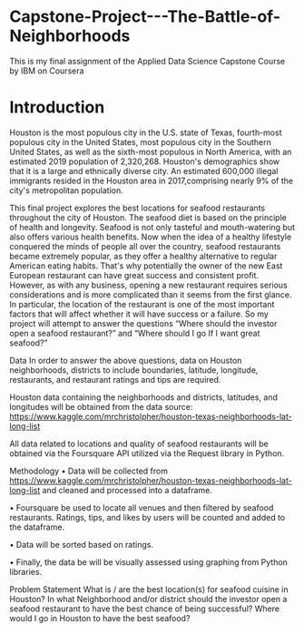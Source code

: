 # Capstone-Project---The-Battle-of-Neighborhoods
This is my final assignment of the Applied Data Science Capstone Course by IBM on Coursera
# Introduction
Houston is the most populous city in the U.S. state of Texas, fourth-most populous city in the United States, most populous city in the Southern United States, as well as the sixth-most populous in North America, with an estimated 2019 population of 2,320,268. Houston's demographics show that it is a large and ethnically diverse city. An estimated 600,000 illegal immigrants resided in the Houston area in 2017,comprising nearly 9% of the city's metropolitan population.

This final project explores the best locations for seafood restaurants throughout the city of Houston. The seafood diet is based on the principle of health and longevity. Seafood is not only tasteful and mouth-watering but also offers various health benefits. Now when the idea of a healthy lifestyle conquered the minds of people all over the country, seafood restaurants became extremely popular, as they offer a healthy alternative to regular American eating habits. That's why potentially the owner of the new East European restaurant can have great success and consistent profit. However, as with any business, opening a new restaurant requires serious considerations and is more complicated than it seems from the first glance. In particular, the location of the restaurant is one of the most important factors that will affect whether it will have success or a failure. So my project will attempt to answer the questions “Where should the investor open a seafood restaurant?” and “Where should I go If I want great seafood?”

Data
In order to answer the above questions, data on Houston neighborhoods, districts to include boundaries, latitude, longitude, restaurants, and restaurant ratings and tips are required.

Houston data containing the neighborhoods and districts, latitudes, and longitudes will be obtained from the data source: https://www.kaggle.com/mrchristolpher/houston-texas-neighborhoods-lat-long-list

All data related to locations and quality of seafood restaurants will be obtained via the Foursquare API utilized via the Request library in Python.

Methodology
• Data will be collected from https://www.kaggle.com/mrchristolpher/houston-texas-neighborhoods-lat-long-list and cleaned and processed into a dataframe.

• Foursquare be used to locate all venues and then filtered by seafood restaurants. Ratings, tips, and likes by users will be counted and added to the dataframe.

• Data will be sorted based on ratings.

• Finally, the data be will be visually assessed using graphing from Python libraries.

Problem Statement
What is / are the best location(s) for seafood cuisine in Houston? In what Neighborhood and/or district should the investor open a seafood restaurant to have the best chance of being successful? Where would I go in Houston to have the best seafood?
